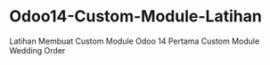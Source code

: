 # Odoo14-Custom-Module-Latihan

Latihan Membuat Custom Module Odoo 14 Pertama
Custom Module Wedding Order
